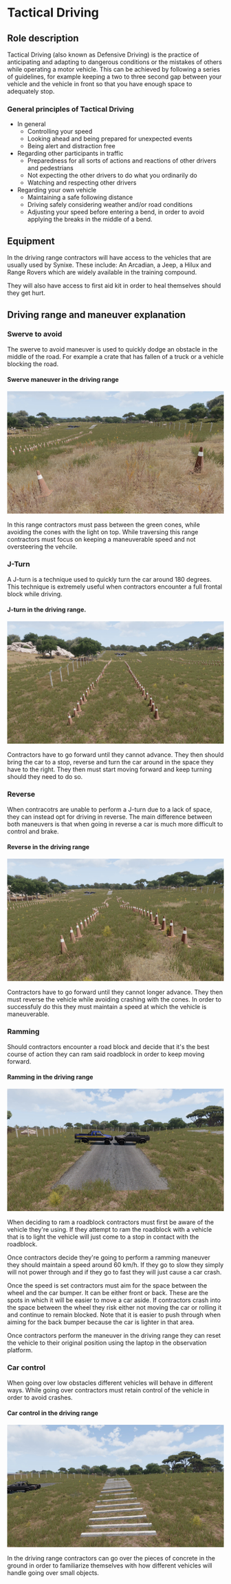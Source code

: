 # Tactical Driving

## Role description

Tactical Driving (also known as Defensive Driving) is the practice of anticipating and adapting to dangerous conditions or the mistakes of others while operating a motor vehicle. This can be achieved by following a series of guidelines, for example keeping a two to three second gap between your vehicle and the vehicle in front so that you have enough space to adequately stop.

### General principles of Tactical Driving

- In general
    - Controlling your speed
    - Looking ahead and being prepared for unexpected events
    - Being alert and distraction free
- Regarding other participants in traffic
    - Preparedness for all sorts of actions and reactions of other drivers and pedestrians
    - Not expecting the other drivers to do what you ordinarily do
    - Watching and respecting other drivers
- Regarding your own vehicle
    - Maintaining a safe following distance
    - Driving safely considering weather and/or road conditions
    - Adjusting your speed before entering a bend, in order to avoid applying the breaks in the middle of a bend.

## Equipment

In the driving range contractors will have access to the vehicles that are usually used by Synixe. These include: An Arcadian, a Jeep, a Hilux and Range Rovers which are widely available in the training compound.

They will also have access to first aid kit in order to heal themselves should they get hurt.

## Driving range and maneuver explanation

### Swerve to avoid

The swerve to avoid maneuver is used to quickly dodge an obstacle in the middle of the road. For example a crate that has fallen of a truck or a vehicle blocking the road.

#### Swerve maneuver in the driving range

![Swerve maneuver](images/swerve-to-avoid.jpg)

In this range contractors must pass between the green cones, while avoiding the cones with the light on top.
While traversing this range contractors must focus on keeping a maneuverable speed and not oversteering the vehcile.


### J-Turn

A J-turn is a technique used to quickly turn the car around 180 degrees. This technique is extremely useful when contractors encounter a full frontal block while driving.

#### J-turn in the driving range.

![J-turn](images/j-turn.jpg)

Contractors have to go forward until they cannot advance. They then should bring the car to a stop, reverse and turn the car around in the space they have to the right. They then must start moving forward and keep turning should they need to do so.


### Reverse

When contracotrs are unable to perform a J-turn due to a lack of space, they can instead opt for driving in reverse. The main difference between both maneuvers is that when going in reverse a car is much more difficult to control and brake.

#### Reverse in the driving range
![Reverse](images/reverse.jpg)

Contractors have to go forward until they cannot longer advance. They then must reverse the vehicle while avoiding crashing with the cones. In order to successfuly do this they must maintain a speed at which the vehicle is maneuverable.

### Ramming

Should contractors encounter a road block and decide that it's the best course of action they can ram said roadblock in order to keep moving forward.

#### Ramming in the driving range

![Ramming](images/ramming.jpg)

When deciding to ram a roadblock contractors must first be aware of the vehicle they're using. If they attempt to ram the roadblock with a vehicle that is to light the vehicle will just come to a stop in contact with the roadblock.

Once contractors decide they're going to perform a ramming maneuver they should maintain a speed around 60 km/h. If they go to slow they simply will not power through and if they go to fast they will just cause a car crash.

Once the speed is set contractors must aim for the space between the wheel and the car bumper. It can be either front or back. These are the spots in which it will be easier to move a car aside. If contractors crash into the space between the wheel they risk either not moving the car or rolling it and continue to remain blocked. Note that it is easier to push through when aiming for the back bumper because the car is lighter in that area.

Once contractors perform the maneuver in the driving range they can reset the vehicle to their original position using the laptop in the observation platform.

### Car control

When going over low obstacles different vehicles will behave in different ways. While going over contractors must retain control of the vehicle in order to avoid crashes.

#### Car control in the driving range

![Car control](images/going-over.jpg)

In the driving range contractors can go over the pieces of concrete in the ground in order to familiarize themselves with how different vehicles will handle going over small objects.
